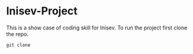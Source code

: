 # Inisev-Project

This is a show case of coding skill for Inisev. To run the project first clone the repo.

```
git clone
```
